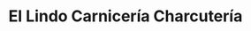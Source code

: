 ---
title: "El Lindo Carnicería Charcutería"
url: /cartagena/el-lindo-carniceria-charcuteria/
shop: Metzgerei
---